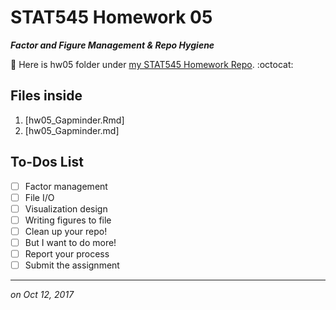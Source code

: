 
# STAT545 Homework 05 

_**Factor and Figure Management & Repo Hygiene**_

:round_pushpin: Here is hw05 folder under [my STAT545 Homework Repo](https://github.com/xinmiaow/STAT545-hw-Wang-Xinmiao). :octocat:


## Files inside

1. [hw05_Gapminder.Rmd]
2. [hw05_Gapminder.md]


## To-Dos List

- [ ] Factor management
- [ ] File I/O
- [ ] Visualization design
- [ ] Writing figures to file
- [ ] Clean up your repo!
- [ ] But I want to do more!
- [ ] Report your process
- [ ] Submit the assignment

***
*on Oct 12, 2017*